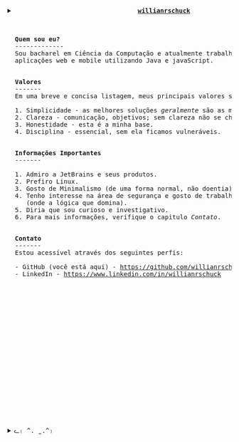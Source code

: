 <pre>
  
<details><summary>                                 <b><ins>willianrschuck</ins></b></summary>
  
  <img src="https://media1.tenor.com/m/d3zOzcrwFpcAAAAd/anime-phone.gif" alt="Anime Phone GIF" width="640"></details>
                                 
  
  <b>Quem sou eu?</b>
  -------------
  Sou bacharel em Ciência da Computação e atualmente trabalho desenvolvendo 
  aplicações web e mobile utilizando Java e javaScript.

 
  <b>Valores</b>
  -------
  Em uma breve e concisa listagem, meus principais valores são:
  
  1. Simplicidade - as melhores soluções <i>geralmente</i> são as mais simples.
  2. Clareza - comunicação, objetivos; sem clareza não se chega a lugar algum.
  3. Honestidade - esta é a minha base.
  4. Disciplina - essencial, sem ela ficamos vulneráveis.

  
  <b>Informações Importantes</b>
  -------
  
  1. Admiro a JetBrains e seus produtos.
  2. Prefiro Linux.
  3. Gosto de Minimalismo (de uma forma normal, não doentia).
  4. Tenho interesse na área de segurança e gosto de trabalhar no lado do servidor
     (onde a lógica que domina).
  5. Diria que sou curioso e investigativo.
  6. Para mais informações, verifique o capitulo <i>Contato</i>.
 
  
  <b>Contato</b>
  -------
  Estou acessível através dos seguintes perfis:
  
  - GitHub (você está aqui) - <a href="https://github.com/willianrschuck">https://github.com/willianrschuck</a>
  - LinkedIn - <a href="https://www.linkedin.com/in/willianrschuck">https://www.linkedin.com/in/willianrschuck</a>
















  



  
<details><summary>ᓚ₍ ^. ̫ .^₎</summary> você achou um gato</details></pre>
